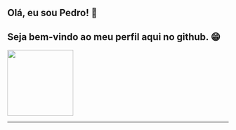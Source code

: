 ## Olá, eu sou Pedro! 👋
## Seja bem-vindo ao meu perfil aqui no github. 😁
<img loading="lazy" src="https://imgur.com/a/NIz4E8e" width="150" height="150"/>
<hr>



<!--

- 🔭 I’m currently working on ...
- 🌱 I’m currently learning ...
- 👯 I’m looking to collaborate on ...
- 🤔 I’m looking for help with ...
- 💬 Ask me about ...
- 📫 How to reach me: ...
- 😄 Pronouns: ...
- ⚡ Fun fact: ...
-->
